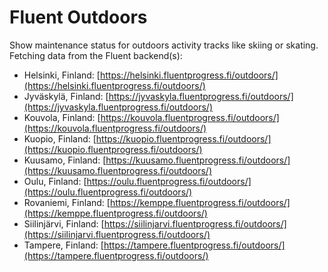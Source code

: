 # Fluent Outdoors

Show maintenance status for outdoors activity tracks like skiing or skating. Fetching data from the Fluent backend(s):

- Helsinki, Finland: [https://helsinki.fluentprogress.fi/outdoors/](https://helsinki.fluentprogress.fi/outdoors/)
- Jyväskylä, Finland: [https://jyvaskyla.fluentprogress.fi/outdoors/](https://jyvaskyla.fluentprogress.fi/outdoors/)
- Kouvola, Finland: [https://kouvola.fluentprogress.fi/outdoors/](https://kouvola.fluentprogress.fi/outdoors/)
- Kuopio, Finland: [https://kuopio.fluentprogress.fi/outdoors/](https://kuopio.fluentprogress.fi/outdoors/)
- Kuusamo, Finland: [https://kuusamo.fluentprogress.fi/outdoors/](https://kuusamo.fluentprogress.fi/outdoors/)
- Oulu, Finland: [https://oulu.fluentprogress.fi/outdoors/](https://oulu.fluentprogress.fi/outdoors/)
- Rovaniemi, Finland: [https://kemppe.fluentprogress.fi/outdoors/](https://kemppe.fluentprogress.fi/outdoors/)
- Siilinjärvi, Finland: [https://siilinjarvi.fluentprogress.fi/outdoors/](https://siilinjarvi.fluentprogress.fi/outdoors/)
- Tampere, Finland: [https://tampere.fluentprogress.fi/outdoors/](https://tampere.fluentprogress.fi/outdoors/)
